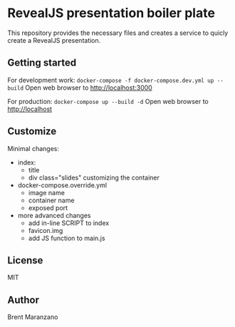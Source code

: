 # RevealJS presentation boiler plate
This repository provides the necessary files and creates a service to
quicly create a RevealJS presentation.

## Getting started
For development work:
`docker-compose -f docker-compose.dev.yml up --build`
Open web browser to [http://localhost:3000](http://localhost:3000)

For production:
`docker-compose up --build -d`
Open web browser to
[http://localhost](http://localhost)

## Customize
Minimal changes:
- index:
  - title
  - div class="slides"
customizing the container
- docker-compose.override.yml
  - image name
  - container name
  - exposed port
- more advanced changes
  - add in-line SCRIPT to index
  - favicon.img
  - add JS function to main.js

## License
MIT

## Author
Brent Maranzano
